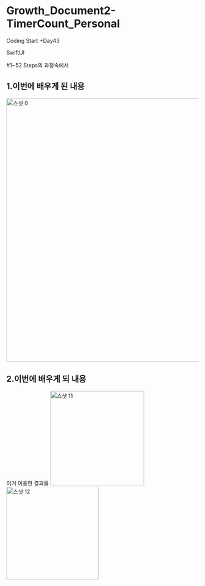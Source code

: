 # Growth_Document2-TimerCount_Personal

Coding Start +Day43

SwiftUI

#1~52 Steps의 과정속에서
## 1.이번에 배우게 된 내용

<img width="687" alt="스샷 0" src="https://user-images.githubusercontent.com/114223996/197980581-6ab798dc-8e74-49a2-acb0-918babcd3481.png">

## 2.이번에 배우게 되 내용
이거 이용한 결과물
<img width="246" alt="스샷 11" src="https://user-images.githubusercontent.com/114223996/197980750-eb5eda25-0bbe-4015-b2a4-c981cf8ec274.png">
<img width="242" alt="스샷 12" src="https://user-images.githubusercontent.com/114223996/197980763-94f13484-19a9-43dc-a2d2-e019e47195d9.png">
